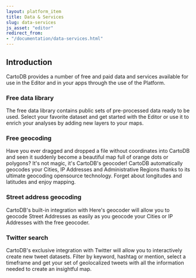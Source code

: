 ```yaml
---
layout: platform_item
title: Data & Services
slug: data-services
js_asset: "editor"
redirect_from:
- "/documentation/data-services.html"
---
```


## Introduction

CartoDB provides a number of free and paid data and services available for use in the Editor and in your apps through the use of the Platform. 

### Free data library

The free data library contains public sets of pre-processed data ready to be used. Select your favorite dataset and get started with the Editor or use it to enrich your analyses by adding new layers to your maps.

### Free geocoding

Have you ever dragged and dropped a file without coordinates into CartoDB and seen it suddenly become a beautiful map full of orange dots or polygons? It's not magic, it's CartoDB's geocoder! CartoDB automatically geocodes your Cities, IP Addresses and Administrative Regions thanks to its ultimate geocoding opensource technology. Forget about longitudes and latitudes and enjoy mapping.

### Street address geocoding

CartoDB's built-in integration with Here's geocoder will allow you to geocode Street Addresses as easily as you geocode your Cities or IP Addresses with the free geocoder.  

### Twitter search

CartoDB's exclusive integration with Twitter will allow you to interactively create new tweet datasets. Filter by keyword, hashtag or mention, select a timeframe and get your set of geolocalized tweets with all the information needed to create an insightful map.  
